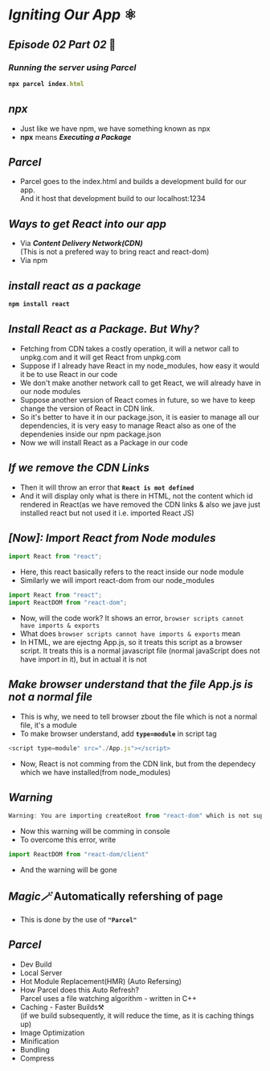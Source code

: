 # _Igniting Our App_ ⚛️
## _Episode 02 Part 02_ 🚀

### _Running the server using Parcel_
<b>

```js
npx parcel index.html
```
</b>

## _npx_
- Just like we have npm, we have something known as npx
- **npx** means _**Executing a Package**_

## _Parcel_
- Parcel goes to the index.html and builds a development build for our app. <br>And it host that development build to our localhost:1234

## _Ways to get React into our app_
- Via _**Content Delivery Network(CDN)**_ <br>(This is not a prefered way to bring react and react-dom)
- Via npm

## _install react as a package_
<b>

```js
npm install react
```
</b>

## _Install React as a Package. But Why?_
- Fetching from CDN takes a costly operation, it will a networ call to unpkg.com and it will get React from unpkg.com
- Suppose if I already have React in my node_modules, how easy it would it be to use React in our code
- We don't make another network call to get React, we will already have in our node modules
- Suppose another version of React comes in future, so we have to keep change the version of React in CDN link. 
- So it's better to have it in our package.json, it is easier to manage all our dependencies, it is very easy to manage React also as one of the dependenies inside our npm package.json
- Now we will install React as a Package in our code

## _If we remove the CDN Links_
- Then it will throw an error that <b>`React is mot defined`</b>
- And it will display only what is there in HTML, not the content which id rendered in React(as we have removed the CDN links & also we jave just installed react but not used it i.e. imported React JS)

## _[Now]: Import React from Node modules_

```js
import React from "react";
```

- Here, this react basically refers to the react inside our node module
- Similarly we will import react-dom from our node_modules


```js
import React from "react";
import ReactDOM from "react-dom";
```

- Now, will the code work? It shows an error, `browser scripts cannot have imports & exports`
- What does `browser scripts cannot have imports & exports` mean
- In HTML, we are ejectng App.js, so it treats this script as a browser script. It treats this is a normal javascript file (normal javaScript does not have import in it), but in actual it is not

## _Make browser understand that the file App.js is not a normal file_
- This is why, we need to tell browser zbout the file which is not a normal file, it's a module
- To make browser understand, add <b>`type=module`</b> in script tag

```js
<script type=module" src="./App.js"></script>
```

- Now, React is not comming from the CDN link, but from the dependecy which we have installed(from node_modules)

## _Warning_

```js
Warning: You are importing createRoot from "react-dom" which is not supported. You should instead import it from "react-dom/client".
```

- Now this warning will be comming in console
- To overcome this error, write 

```js
import ReactDOM from "react-dom/client"
```

- And the warning will be gone

## _Magic🪄_ Automatically refershing of page
- This is done by the use of **`"Parcel"`**

## _Parcel_
- Dev Build
- Local Server
- Hot Module Replacement(HMR) (Auto Refersing)
- How Parcel does this Auto Refresh? <br>Parcel uses a file watching algorithm - written in C++
- Caching - Faster Builds⚒️<br>
(if we build subsequently, it will reduce the time, as it is caching things up)
- Image Optimization
- Minification
- Bundling
- Compress











































